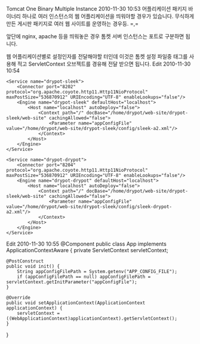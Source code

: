Tomcat One Binary Multiple Instance
2010-11-30 10:53
어플리케이션 패키지 바이너리 하나로 여러 인스턴스의 웹 어플리케이션을 띄워야할 경우가 있습니다.
무식하게 만든 게시판 패키지로 여러 웹 사이트를 운영하는 경우등. =,=

앞단에 nginx, apache 등을 띄워놓은 경우 톰켓 서버 인스턴스는 포트로 구분하면 됩니다.

웹 어플리케이션별로 설정인자를 전달해야할 터인데 이것은 톰켓 설정 파일중 <Context><Parameter> 태그를 사용해 적고
ServletContext 오브젝트를 경유해 전달 받으면 됩니다.
Edit
2010-11-30 10:54
<?xml version='1.0' encoding='utf-8'?>

<Server port="8002" shutdown="SHUTDOWN">

	<Service name="drypot-sleek">
		<Connector port="8202" protocol="org.apache.coyote.http11.Http11NioProtocol" maxPostSize="536870912" URIEncoding="UTF-8" enableLookups="false"/>
		<Engine name="drypot-sleek" defaultHost="localhost">
			<Host name="localhost" autoDeploy="false">
				<Context path="/" docBase="/home/drypot/web-site/drypot-sleek/web-site" cachingAllowed="false">
					<Parameter name="appConfigFile" value="/home/drypot/web-site/drypot-sleek/config/sleek-a2.xml"/>
				</Context>
			</Host>
		</Engine>
	</Service>

	<Service name="drypot-drypot">
		<Connector port="8204" protocol="org.apache.coyote.http11.Http11NioProtocol" maxPostSize="536870912" URIEncoding="UTF-8" enableLookups="false"/>
		<Engine name="drypot-drypot" defaultHost="localhost">
			<Host name="localhost" autoDeploy="false">
				<Context path="/" docBase="/home/drypot/web-site/drypot-sleek/web-site" cachingAllowed="false">
					<Parameter name="appConfigFile" value="/home/drypot/web-site/drypot-sleek/config/sleek-drypot-a2.xml"/>
				</Context>
			</Host>
		</Engine>
	</Service>

</Server>
Edit
2010-11-30 10:55
@Component
public class App implements ApplicationContextAware {
	private ServletContext servletContext;

	@PostConstruct
	public void init() {
		String appConfigFilePath = System.getenv("APP_CONFIG_FILE");
		if (appConfigFilePath == null) appConfigFilePath = servletContext.getInitParameter("appConfigFile");
	}

	@Override
	public void setApplicationContext(ApplicationContext applicationContext) {
		servletContext = ((WebApplicationContext)applicationContext).getServletContext();
	}
}
